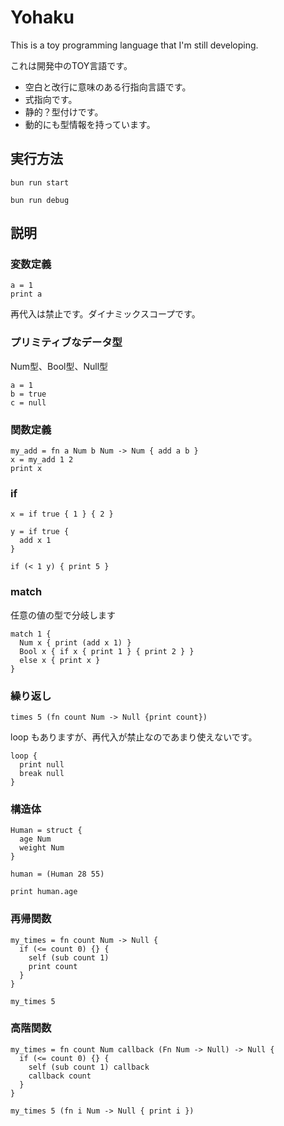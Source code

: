 # Yohaku

This is a toy programming language that I'm still developing.

これは開発中のTOY言語です。

- 空白と改行に意味のある行指向言語です。
- 式指向です。
- 静的？型付けです。
- 動的にも型情報を持っています。

## 実行方法

```shell
bun run start

bun run debug
```

## 説明

### 変数定義

```
a = 1
print a
```

再代入は禁止です。ダイナミックスコープです。

### プリミティブなデータ型

Num型、Bool型、Null型

```
a = 1
b = true
c = null
```

### 関数定義

```
my_add = fn a Num b Num -> Num { add a b }
x = my_add 1 2
print x
```

### if

```
x = if true { 1 } { 2 }

y = if true {
  add x 1
}

if (< 1 y) { print 5 }
```

### match

任意の値の型で分岐します

```
match 1 {
  Num x { print (add x 1) }
  Bool x { if x { print 1 } { print 2 } }
  else x { print x }
}
```

### 繰り返し

```
times 5 (fn count Num -> Null {print count})
```

loop もありますが、再代入が禁止なのであまり使えないです。

```
loop {
  print null
  break null
}
```

### 構造体

```
Human = struct {
  age Num
  weight Num
}

human = (Human 28 55)

print human.age
```

### 再帰関数

```
my_times = fn count Num -> Null {
  if (<= count 0) {} {
    self (sub count 1)
    print count
  }
}

my_times 5
```

### 高階関数

```
my_times = fn count Num callback (Fn Num -> Null) -> Null {
  if (<= count 0) {} {
    self (sub count 1) callback
    callback count
  }
}

my_times 5 (fn i Num -> Null { print i })
```
